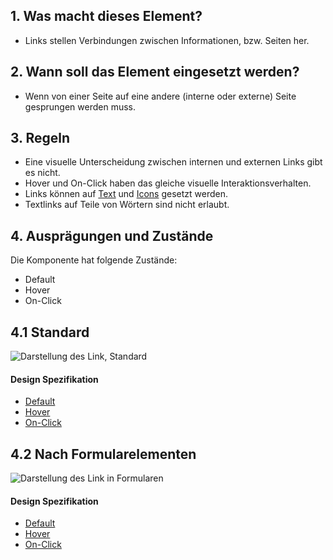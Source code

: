 ## 1. Was macht dieses Element?
* Links stellen Verbindungen zwischen Informationen, bzw. Seiten her.

## 2. Wann soll das Element eingesetzt werden?
* Wenn von einer Seite auf eine andere (interne oder externe) Seite gesprungen werden muss.

## 3. Regeln
* Eine visuelle Unterscheidung zwischen internen und externen Links gibt es nicht.
* Hover und On-Click haben das gleiche visuelle Interaktionsverhalten.
* Links können auf [Text](https://digital.sbb.ch/de/webapps/basics/text) und [Icons](https://digital.sbb.ch/de/webapps/basics/icon) gesetzt werden.
* Textlinks auf Teile von Wörtern sind nicht erlaubt.

## 4. Ausprägungen und Zustände 
Die Komponente hat folgende Zustände:
* Default
* Hover
* On-Click

## 4.1 Standard
![Darstellung des Link, Standard](https://raw.githubusercontent.com/sbb-design-systems/sbb-design-system/master/webapp/components/link/images/link_copy.png 'class: image')

#### Design Spezifikation
* [Default](https://sbb.invisionapp.com/d/main#/console/17140415/355318460/inspect)
* [Hover](https://sbb.invisionapp.com/d/main#/console/17140415/355318461/inspect)
* [On-Click](https://sbb.invisionapp.com/d/main#/console/17140415/355318462/inspect)


## 4.2 Nach Formularelementen
![Darstellung des Link in Formularen](https://raw.githubusercontent.com/sbb-design-systems/sbb-design-system/master/webapp/components/link/images/link_form.png 'class: image')

#### Design Spezifikation
* [Default](https://sbb.invisionapp.com/d/main#/console/17140415/355318463/inspect)
* [Hover](https://sbb.invisionapp.com/d/main#/console/17140415/355318464/inspect)
* [On-Click](https://sbb.invisionapp.com/d/main#/console/17140415/355318465/inspect)